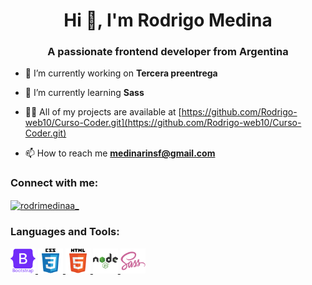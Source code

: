 <h1 align="center">Hi 👋, I'm Rodrigo Medina</h1>
<h3 align="center">A passionate frontend developer from Argentina</h3>

- 🔭 I’m currently working on **Tercera preentrega**

- 🌱 I’m currently learning **Sass**

- 👨‍💻 All of my projects are available at [https://github.com/Rodrigo-web10/Curso-Coder.git](https://github.com/Rodrigo-web10/Curso-Coder.git)

- 📫 How to reach me **medinarinsf@gmail.com**

<h3 align="left">Connect with me:</h3>
<p align="left">
<a href="https://instagram.com/rodrimedinaa_" target="blank"><img align="center" src="https://raw.githubusercontent.com/rahuldkjain/github-profile-readme-generator/master/src/images/icons/Social/instagram.svg" alt="rodrimedinaa_" height="30" width="40" /></a>
</p>

<h3 align="left">Languages and Tools:</h3>
<p align="left"> <a href="https://getbootstrap.com" target="_blank" rel="noreferrer"> <img src="https://raw.githubusercontent.com/devicons/devicon/master/icons/bootstrap/bootstrap-plain-wordmark.svg" alt="bootstrap" width="40" height="40"/> </a> <a href="https://www.w3schools.com/css/" target="_blank" rel="noreferrer"> <img src="https://raw.githubusercontent.com/devicons/devicon/master/icons/css3/css3-original-wordmark.svg" alt="css3" width="40" height="40"/> </a> <a href="https://www.w3.org/html/" target="_blank" rel="noreferrer"> <img src="https://raw.githubusercontent.com/devicons/devicon/master/icons/html5/html5-original-wordmark.svg" alt="html5" width="40" height="40"/> </a> <a href="https://nodejs.org" target="_blank" rel="noreferrer"> <img src="https://raw.githubusercontent.com/devicons/devicon/master/icons/nodejs/nodejs-original-wordmark.svg" alt="nodejs" width="40" height="40"/> </a> <a href="https://sass-lang.com" target="_blank" rel="noreferrer"> <img src="https://raw.githubusercontent.com/devicons/devicon/master/icons/sass/sass-original.svg" alt="sass" width="40" height="40"/> </a> </p>
